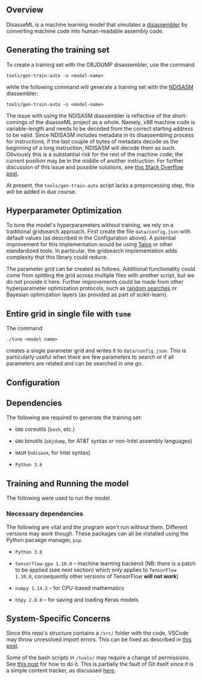 ## Overview 
DisasseML is a machine learning model that simulates a [disassembler](https://www.wikiwand.com/en/Disassembler) by converting machine code into human-readable assembly code. 

## Generating the training set 
To create a training set with the OBJDUMP disassembler, use the command 
```shell 
tools/gen-train-auto -o <model-name>
```
while the following command will generate a training set with the [NDISASM](https://linux.die.net/man/1/ndisasm) diassembler: 
```shell 
tools/gen-train-auto -o <model-name>
```

The issue with using the NDISASM diassembler is reflective of the short-comings of the disasseML project as a whole. Namely, x86 machine code is variable-length and needs to be decoded from the correct starting address to be valid. Since NDISASM includes metadata in its disassembling process for instructions, if the last couple of bytes of metadata decode as the beginning of a long instruction, NDISASM will decode them as such. Obviously this is a substantial risk for the rest of the machine code; the current position may be in the middle of another instruction. For further discussion of this issue and possible solutions, see [this Stack Overflow post](https://stackoverflow.com/questions/47420776/using-ndisasm-in-files-of-different-architectures).

At present, the ``tools/gen-train-auto`` script lacks a preprocessing step, this will be added in due course. 

## Hyperparameter Optimization 
To tune the model's hyperparameters without training, we rely on a traditional gridsearch approach.  First create the file ``data/config.json`` with default values (as described in the Configuration above). A potential improvement for this implementation would be using [Talos](https://github.com/autonomio/talos) or other standardized tools. In particular, the gridsearch implementation adds complexity that this library could reduce. 

The parameter grid can be created as follows. Additional functionality could come from splitting the grid across multiple files with another script, but we do not provide it here. Further improvements could be made from other hyperparameter optimization protocols, such as [random searches](https://docs.ray.io/en/latest/tune/index.html) or Bayesian optimization layers (as provided as part of scikit-learn).

## Entire grid in single file with ``tune``
The command 
```shell
./tune <model name> 
```
creates a single parameter grid and writes it to ``data/config.json``. This is particularly useful when there are few parameters to search or if all parameters are related and can be searched in one go. 

## Configuration

## Dependencies 

The following are required to generate the training set: 

* `GNU` coreutils (`bash`, etc.)

* `GNU` binutils (`objdump`, for AT&T syntax or non-Intel assembly languages)

* `NASM` (`ndisasm`, for Intel syntax)

* `Python 3.6`

## Training and Running the model

The following were used to run the model.

### Necessary dependencies

The following are vital and the program won't run without them. Different versions may work though. These packages can all be installed using the Python pacakge manager, `pip`.

* `Python 3.6`

* `tensorflow-gpu 1.10.0` &ndash; machine learning backend (NB: there is a patch to be applied (see next section) which only applies to `TensorFlow 1.10.0`, consequently other versions of TensorFlow **will not work**)

* `numpy 1.14.5` &ndash; for CPU-based mathematics

* `h5py 2.8.0` &ndash; for saving and loading Keras models


## System-Specific Concerns  
Since this repo's structure contains a ``/src/`` folder with the code, VSCode may throw unresolved import errors. This can be fixed as described in [this post](https://github.com/microsoft/python-language-server/blob/master/TROUBLESHOOTING.md#unresolved-import-warnings). 

Some of the bash scripts in ``/tools/`` may require a change of permissions. See [this post](https://unix.stackexchange.com/questions/203371/run-script-sh-vs-bash-script-sh-permission-denied) for how to do it. This is partially the fault of Git itself since it is a simple content tracker, as discussed [here](https://stackoverflow.com/questions/39666585/does-git-store-the-read-write-execute-permissions-for-files). 